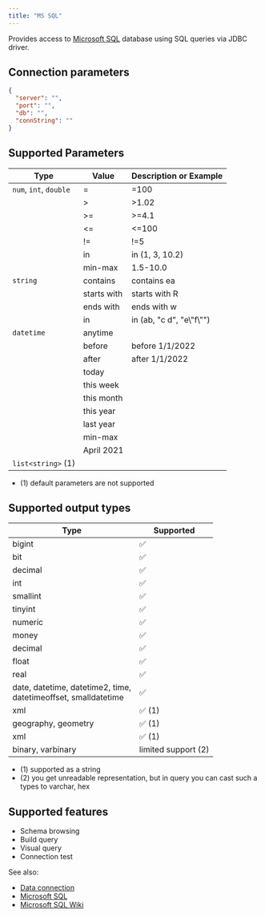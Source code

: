```yaml
---
title: "MS SQL"
---
```


Provides access to [Microsoft SQL](https://www.microsoft.com/en-us/sql-server) database using SQL queries via JDBC
driver.

## Connection parameters

```json
{
  "server": "",
  "port": "",
  "db": "",
  "connString": ""
}
```

## Supported Parameters

| Type                   | Value       | Description or Example     |
|------------------------|-------------|----------------------------|
| `num`, `int`, `double` | =           | =100                       |
|                        | >           | >1.02                      |
|                        | >=          | >=4.1                      |
|                        | <=          | <=100                      |
|                        | !=          | !=5                        |
|                        | in          | in (1, 3, 10.2)            |
|                        | min-max     | 1.5-10.0                   |
| `string`               | contains    | contains ea                |
|                        | starts with | starts with R              |
|                        | ends with   | ends with w                |
|                        | in          | in (ab, "c d", "e\\"f\\"") |
| `datetime`             | anytime     |                            |
|                        | before      | before 1/1/2022            |
|                        | after       | after 1/1/2022             |
|                        | today       |                            |
|                        | this week   |                            |
|                        | this month  |                            |
|                        | this year   |                            |
|                        | last year   |                            |
|                        | min-max     |                            |
|                        | April 2021  |                            |
| `list<string>` (1)     |             |                            |

* (1) default parameters are not supported

## Supported output types

| Type                                                                | Supported              |
|---------------------------------------------------------------------|------------------------|
| bigint                                                              | :white_check_mark:     |
| bit                                                                 | :white_check_mark:     |
| decimal                                                             | :white_check_mark:     |
| int                                                                 | :white_check_mark:     |
| smallint                                                            | :white_check_mark:     |
| tinyint                                                             | :white_check_mark:     |
| numeric                                                             | :white_check_mark:     |
| money                                                               | :white_check_mark:     |
| decimal                                                             | :white_check_mark:     |
| float                                                               | :white_check_mark:     |
| real                                                                | :white_check_mark:     |
| date, datetime, datetime2, time, <br/>datetimeoffset, smalldatetime | :white_check_mark:     |
| xml                                                                 | :white_check_mark: (1) |
| geography, geometry                                                 | :white_check_mark: (1) |
| xml                                                                 | :white_check_mark: (1) |
| binary, varbinary                                                   | limited support    (2) |

* (1) supported as a string
* (2) you get unreadable representation, but in query you can cast such a types to varchar, hex

## Supported features

* Schema browsing
* Build query
* Visual query
* Connection test

See also:

* [Data connection](../access.md#data-connection)
* [Microsoft SQL](https://www.microsoft.com/en-us/sql-server)
* [Microsoft SQL Wiki](https://en.wikipedia.org/wiki/Microsoft_SQL_Server)
